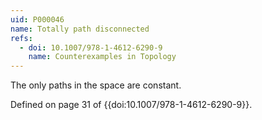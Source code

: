 ```yaml
---
uid: P000046
name: Totally path disconnected
refs:
  - doi: 10.1007/978-1-4612-6290-9
    name: Counterexamples in Topology
---
```


The only paths in the space are constant.

Defined on page 31 of {{doi:10.1007/978-1-4612-6290-9}}.
